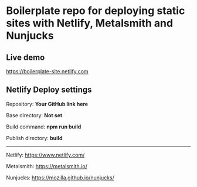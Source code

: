 # Boilerplate repo for deploying static sites with Netlify, Metalsmith and Nunjucks

## Live demo

https://boilerplate-site.netlify.com


## Netlify Deploy settings

Repository:  **Your GitHub link here**
    
Base directory:  **Not set**

Build command:  **npm run build**

Publish directory:  **build**

---

Netlify:  https://www.netlify.com/

Metalsmith:  https://metalsmith.io/

Nunjucks:  https://mozilla.github.io/nunjucks/
